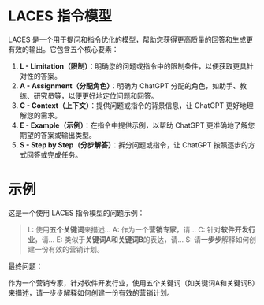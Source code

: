 # LACES 指令模型

LACES 是一个用于提问和指令优化的模型，帮助您获得更高质量的回答和生成更有效的输出。它包含五个核心要素：

1. **L - Limitation（限制）**：明确您的问题或指令中的限制条件，以便获取更具针对性的答案。
2. **A - Assignment（分配角色）**：明确为 ChatGPT 分配的角色，如助手、教练、研究员等，以便更好地定位问题和回答。
3. **C - Context（上下文）**：提供问题或指令的背景信息，让 ChatGPT 更好地理解您的需求。
4. **E - Example（示例）**：在指令中提供示例，以帮助 ChatGPT 更准确地了解您期望的答案或输出类型。
5. **S - Step by Step（分步解答）**：拆分问题或指令，让 ChatGPT 按照逐步的方式回答或完成任务。

# 示例

这是一个使用 LACES 指令模型的问题示例：

> L: 使用**五个关键词**来描述...
> A: 作为一个**营销专家**，请...
> C: 针对**软件开发行业**，请...
> E: 类似于**关键词A和关键词B**的表达，请...
> S: 请**一步步**解释如何创建一份有效的营销计划。

最终问题：

作为一个营销专家，针对软件开发行业，使用五个关键词（如关键词A和关键词B）来描述，请一步步解释如何创建一份有效的营销计划。
